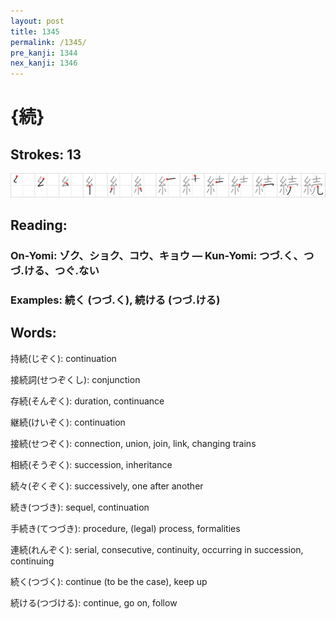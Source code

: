 ```yaml
---
layout: post
title: 1345
permalink: /1345/
pre_kanji: 1344
nex_kanji: 1346
---
```


# {続}

## Strokes: 13

<div class="stroke"><img src="../images/E7B69A.png" /></div>

## Reading:

### On-Yomi: ゾク、ショク、コウ、キョウ &mdash; Kun-Yomi: つづ.く、つづ.ける、つぐ.ない

### Examples: 続く (つづ.く), 続ける (つづ.ける)

## Words:

持続(じぞく): continuation

接続詞(せつぞくし): conjunction

存続(そんぞく): duration, continuance

継続(けいぞく): continuation

接続(せつぞく): connection, union, join, link, changing trains

相続(そうぞく): succession, inheritance

続々(ぞくぞく): successively, one after another

続き(つづき): sequel, continuation

手続き(てつづき): procedure, (legal) process, formalities

連続(れんぞく): serial, consecutive, continuity, occurring in succession, continuing

続く(つづく): continue (to be the case), keep up

続ける(つづける): continue, go on, follow
